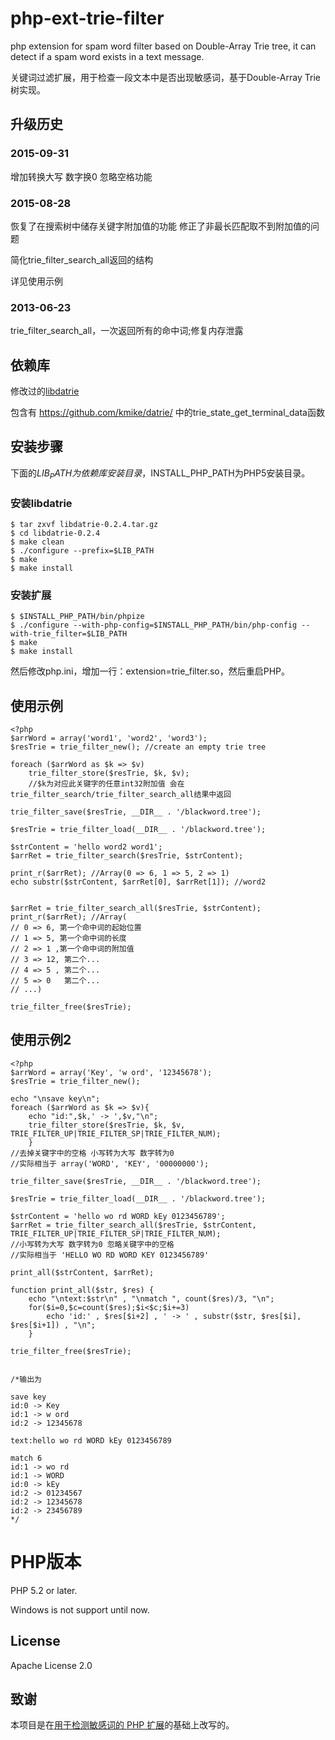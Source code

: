 php-ext-trie-filter
===================

php extension for spam word filter based on Double-Array Trie tree, it can detect if a spam word exists in a text message.

关键词过滤扩展，用于检查一段文本中是否出现敏感词，基于Double-Array Trie 树实现。

## 升级历史

### 2015-09-31

增加转换大写 数字换0 忽略空格功能

### 2015-08-28

恢复了在搜索树中储存关键字附加值的功能 修正了非最长匹配取不到附加值的问题

简化trie_filter_search_all返回的结构

详见使用示例

### 2013-06-23
trie_filter_search_all，一次返回所有的命中词;修复内存泄露

## 依赖库

修改过的[libdatrie](https://github.com/zeg/libdatrie-z)

包含有 https://github.com/kmike/datrie/ 中的trie_state_get_terminal_data函数

## 安装步骤

下面的$LIB_PATH为依赖库安装目录，$INSTALL_PHP_PATH为PHP5安装目录。

### 安装libdatrie
    $ tar zxvf libdatrie-0.2.4.tar.gz
    $ cd libdatrie-0.2.4
    $ make clean
    $ ./configure --prefix=$LIB_PATH
    $ make
    $ make install

### 安装扩展   
    $ $INSTALL_PHP_PATH/bin/phpize
    $ ./configure --with-php-config=$INSTALL_PHP_PATH/bin/php-config --with-trie_filter=$LIB_PATH
    $ make
    $ make install

然后修改php.ini，增加一行：extension=trie_filter.so，然后重启PHP。

## 使用示例
	<?php
	$arrWord = array('word1', 'word2', 'word3');
	$resTrie = trie_filter_new(); //create an empty trie tree
	
	foreach ($arrWord as $k => $v)
    	trie_filter_store($resTrie, $k, $v);
		//$k为对应此关键字的任意int32附加值 会在trie_filter_search/trie_filter_search_all结果中返回
	
	trie_filter_save($resTrie, __DIR__ . '/blackword.tree');

	$resTrie = trie_filter_load(__DIR__ . '/blackword.tree');

	$strContent = 'hello word2 word1';
	$arrRet = trie_filter_search($resTrie, $strContent);

	print_r($arrRet); //Array(0 => 6, 1 => 5, 2 => 1)
	echo substr($strContent, $arrRet[0], $arrRet[1]); //word2
	
	
	$arrRet = trie_filter_search_all($resTrie, $strContent);
	print_r($arrRet); //Array(
	// 0 => 6, 第一个命中词的起始位置
	// 1 => 5, 第一个命中词的长度
	// 2 => 1 ,第一个命中词的附加值
	// 3 => 12, 第二个...
	// 4 => 5 , 第二个...
	// 5 => 0   第二个...
	// ...)

	trie_filter_free($resTrie);

## 使用示例2
	<?php
	$arrWord = array('Key', 'w ord', '12345678');
	$resTrie = trie_filter_new();

	echo "\nsave key\n"; 
	foreach ($arrWord as $k => $v){
		echo "id:",$k,' -> ',$v,"\n";
		trie_filter_store($resTrie, $k, $v, TRIE_FILTER_UP|TRIE_FILTER_SP|TRIE_FILTER_NUM);
		}
	//去掉关键字中的空格 小写转为大写 数字转为0
	//实际相当于 array('WORD', 'KEY', '00000000');

	trie_filter_save($resTrie, __DIR__ . '/blackword.tree');

	$resTrie = trie_filter_load(__DIR__ . '/blackword.tree');

	$strContent = 'hello wo rd WORD kEy 0123456789';
	$arrRet = trie_filter_search_all($resTrie, $strContent, TRIE_FILTER_UP|TRIE_FILTER_SP|TRIE_FILTER_NUM);
	//小写转为大写 数字转为0 忽略关键字中的空格
	//实际相当于 'HELLO WO RD WORD KEY 0123456789'

	print_all($strContent, $arrRet);

	function print_all($str, $res) {
		echo "\ntext:$str\n" , "\nmatch ", count($res)/3, "\n";
		for($i=0,$c=count($res);$i<$c;$i+=3)
			echo 'id:' , $res[$i+2] , ' -> ' , substr($str, $res[$i], $res[$i+1]) , "\n";
		}

	trie_filter_free($resTrie);


	/*输出为

	save key
	id:0 -> Key
	id:1 -> w ord
	id:2 -> 12345678

	text:hello wo rd WORD kEy 0123456789

	match 6
	id:1 -> wo rd
	id:1 -> WORD
	id:0 -> kEy
	id:2 -> 01234567
	id:2 -> 12345678
	id:2 -> 23456789
	*/

# PHP版本

PHP 5.2 or later.

Windows is not support until now.

## License

Apache License 2.0

## 致谢

本项目是在[用于检测敏感词的 PHP 扩展](http://blog.anbutu.com/php/php-ext-trie-filter)的基础上改写的。

